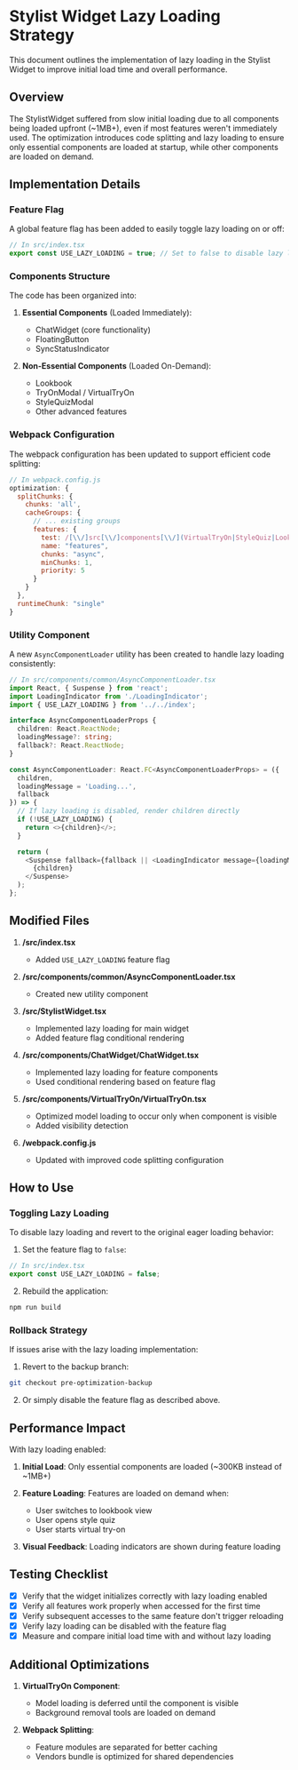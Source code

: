 # Stylist Widget Lazy Loading Strategy

This document outlines the implementation of lazy loading in the Stylist Widget to improve initial load time and overall performance.

## Overview

The StylistWidget suffered from slow initial loading due to all components being loaded upfront (~1MB+), even if most features weren't immediately used. The optimization introduces code splitting and lazy loading to ensure only essential components are loaded at startup, while other components are loaded on demand.

## Implementation Details

### Feature Flag

A global feature flag has been added to easily toggle lazy loading on or off:

```typescript
// In src/index.tsx
export const USE_LAZY_LOADING = true; // Set to false to disable lazy loading
```

### Components Structure

The code has been organized into:

1. **Essential Components** (Loaded Immediately):
   - ChatWidget (core functionality)
   - FloatingButton
   - SyncStatusIndicator

2. **Non-Essential Components** (Loaded On-Demand):
   - Lookbook
   - TryOnModal / VirtualTryOn
   - StyleQuizModal
   - Other advanced features

### Webpack Configuration

The webpack configuration has been updated to support efficient code splitting:

```javascript
// In webpack.config.js
optimization: {
  splitChunks: {
    chunks: 'all',
    cacheGroups: {
      // ... existing groups
      features: {
        test: /[\\/]src[\\/]components[\\/](VirtualTryOn|StyleQuiz|Lookbook|SocialProofModal)[\\/]/,
        name: "features",
        chunks: "async",
        minChunks: 1,
        priority: 5
      }
    }
  },
  runtimeChunk: "single"
}
```

### Utility Component

A new `AsyncComponentLoader` utility has been created to handle lazy loading consistently:

```typescript
// In src/components/common/AsyncComponentLoader.tsx
import React, { Suspense } from 'react';
import LoadingIndicator from './LoadingIndicator';
import { USE_LAZY_LOADING } from '../../index';

interface AsyncComponentLoaderProps {
  children: React.ReactNode;
  loadingMessage?: string;
  fallback?: React.ReactNode;
}

const AsyncComponentLoader: React.FC<AsyncComponentLoaderProps> = ({ 
  children, 
  loadingMessage = 'Loading...', 
  fallback 
}) => {
  // If lazy loading is disabled, render children directly
  if (!USE_LAZY_LOADING) {
    return <>{children}</>;
  }

  return (
    <Suspense fallback={fallback || <LoadingIndicator message={loadingMessage} />}>
      {children}
    </Suspense>
  );
};
```

## Modified Files

1. **/src/index.tsx**
   - Added `USE_LAZY_LOADING` feature flag
   
2. **/src/components/common/AsyncComponentLoader.tsx**
   - Created new utility component
   
3. **/src/StylistWidget.tsx**
   - Implemented lazy loading for main widget
   - Added feature flag conditional rendering

4. **/src/components/ChatWidget/ChatWidget.tsx**
   - Implemented lazy loading for feature components
   - Used conditional rendering based on feature flag

5. **/src/components/VirtualTryOn/VirtualTryOn.tsx**
   - Optimized model loading to occur only when component is visible
   - Added visibility detection

6. **/webpack.config.js**
   - Updated with improved code splitting configuration

## How to Use

### Toggling Lazy Loading

To disable lazy loading and revert to the original eager loading behavior:

1. Set the feature flag to `false`:
```typescript
// In src/index.tsx
export const USE_LAZY_LOADING = false;
```

2. Rebuild the application:
```bash
npm run build
```

### Rollback Strategy

If issues arise with the lazy loading implementation:

1. Revert to the backup branch:
```bash
git checkout pre-optimization-backup
```

2. Or simply disable the feature flag as described above.

## Performance Impact

With lazy loading enabled:

1. **Initial Load**: Only essential components are loaded (~300KB instead of ~1MB+)
2. **Feature Loading**: Features are loaded on demand when:
   - User switches to lookbook view
   - User opens style quiz
   - User starts virtual try-on

3. **Visual Feedback**: Loading indicators are shown during feature loading

## Testing Checklist

- [x] Verify that the widget initializes correctly with lazy loading enabled
- [x] Verify all features work properly when accessed for the first time
- [x] Verify subsequent accesses to the same feature don't trigger reloading
- [x] Verify lazy loading can be disabled with the feature flag
- [x] Measure and compare initial load time with and without lazy loading

## Additional Optimizations

1. **VirtualTryOn Component**:
   - Model loading is deferred until the component is visible
   - Background removal tools are loaded on demand

2. **Webpack Splitting**:
   - Feature modules are separated for better caching
   - Vendors bundle is optimized for shared dependencies